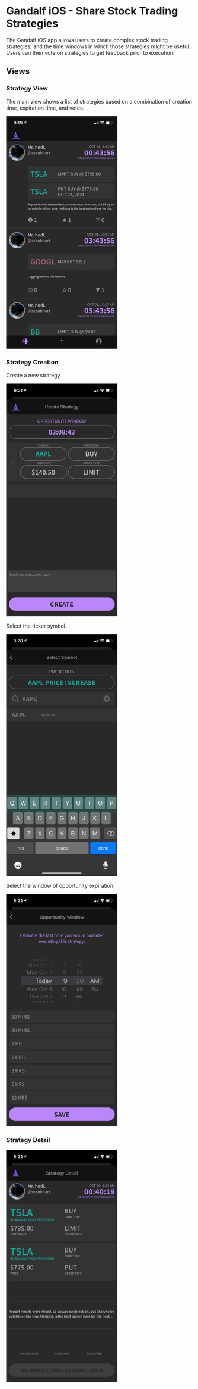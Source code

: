 # Gandalf iOS - Share Stock Trading Strategies

The Gandalf iOS app allows users to create complex stock trading strategies, and the time windows in which those strategies might be useful. Users can then vote on strategies to get feedback prior to execution.

## Views

### Strategy View

The main view shows a list of strategies based on a combination of creation time, expiration time, and votes.

<!-- ![Strategy View](./readmeFiles/view_strategies.png =100x300) -->

<img src="./readmeFiles/view_strategies.png" alt="Strategy View" width="300"/>

### Strategy Creation

Create a new strategy.

<img src="./readmeFiles/view_create_strategy_limit_order.png" alt="Strategy Creation" width="300"/>

Select the ticker symbol.

<img src="./readmeFiles/view_symbol_search.png" alt="Strategy Symbol" width="300"/>

Select the window of opportunity expiration.

<img src="./readmeFiles/view_set_expiration.png" alt="Strategy Expiration" width="300"/>

### Strategy Detail

<img src="./readmeFiles/view_strategy_detail.png" alt="Strategy Detail" width="300"/>
